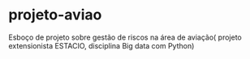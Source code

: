 # projeto-aviao
Esboço de projeto sobre gestão de riscos na área de aviação( projeto extensionista ESTACIO, disciplina Big data com Python)
